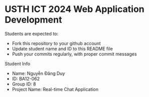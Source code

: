 USTH ICT 2024 Web Application Development
=====================================================

Students are expected to:

* Fork this repository to your github account
* Update student name and ID to this README file
* Push your commits regularly, with proper commit messages

Student Info

* Name: Nguyễn Đăng Duy
* ID: BA12-062
* Group ID: 8
* Project Name: Real-time Chat Application
